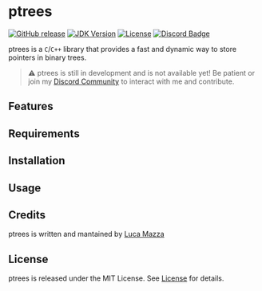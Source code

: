 # ptrees

[![GitHub release](https://img.shields.io/github/v/release/lucamazzza/ptrees?color=green&label=latest%20release&sort=semver)](https://github.com/lucamazzza/ptrees/releases/latest)
[![JDK Version](https://img.shields.io/badge/C%2B%2B-17-blue.svg?logo=cplusplus)](https://en.cppreference.com/w/cpp/17)
[![License](https://img.shields.io/badge/License-MIT-purple)](LICENSE)
[![Discord Badge](https://img.shields.io/discord/1119987238202261664?color=5865F2&label=&logo=discord&logoColor=white)](https://discord.gg/B3yXwmHb2V)

ptrees is a `C`/`C++` library that provides a fast and dynamic way to store pointers in binary trees.

> ⚠️ ptrees is still in development and is not available yet! Be patient or join my [Discord Community](https://discord.gg/B3yXwmHb2V) to interact with me and contribute.

## Features


## Requirements


## Installation


## Usage


## Credits
ptrees is written and mantained by [Luca Mazza](https://mazluc.ch)

## License
ptrees is released under the MIT License.
See [License](LICENSE) for details.
